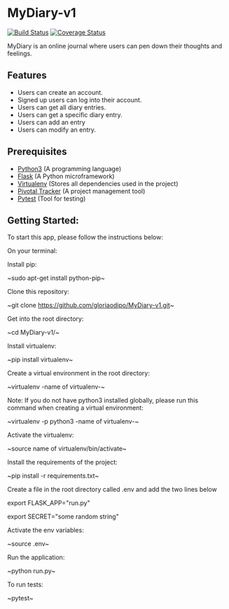 # MyDiary-v1
[![Build Status](https://travis-ci.org/gloriaodipo/MyDiary-v1.svg?branch=develop)](https://travis-ci.org/gloriaodipo/MyDiary-v1) [![Coverage Status](https://coveralls.io/repos/github/gloriaodipo/MyDiary-v1/badge.svg?branch=develop)](https://coveralls.io/github/gloriaodipo/MyDiary-v1?branch=develop)

MyDiary is an online journal where users can pen down their thoughts and feelings.

## Features
- Users can create an account.
- Signed up users can log into their account.
- Users can get all diary entries.
- Users can get a specific diary entry.
- Users can add an entry
- Users can modify an entry.

## Prerequisites
- [Python3](https://www.python.org/) (A programming language)
- [Flask](http://flask.pocoo.org/) (A Python microframework)
- [Virtualenv](https://virtualenv.pypa.io/en/stable/) (Stores all dependencies used in the project)
- [Pivotal Tracker](www.pivotaltracker.com) (A project management tool)
- [Pytest](https://docs.pytest.org/en/latest/) (Tool for testing)

## Getting Started:

To start this app, please follow the instructions below:

On your terminal:

Install pip:

~sudo apt-get install python-pip~

Clone this repository:

~git clone https://github.com/gloriaodipo/MyDiary-v1.git~

Get into the root directory:

~cd MyDiary-v1/~

Install virtualenv:

~pip install virtualenv~

Create a virtual environment in the root directory:

~virtualenv -name of virtualenv-~
  
 Note: If you do not have python3 installed globally, please run this command when creating a virtual environment:
 
 ~virtualenv -p python3 -name of virtualenv-~

Activate the virtualenv:

~source name of virtualenv/bin/activate~

Install the requirements of the project:

~pip install -r requirements.txt~

Create a file in the root directory called .env and add the two lines below

  export FLASK_APP="run.py"

  export SECRET="some random string"

Activate the env variables:

~source .env~

Run the application:

~python run.py~

To run tests:

~pytest~
